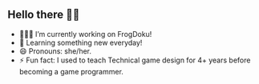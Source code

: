 ## Hello there 👋🏽
- 👩🏽‍💻 I’m currently working on FrogDoku!
- 🌱 Learning something new everyday!
- 😄 Pronouns: she/her.
- ⚡ Fun fact: I used to teach Technical game design for 4+ years before becoming a  game programmer.
<!--
**Datonlinegamer/Datonlinegamer** is a ✨ _special_ ✨ repository because its `README.md` (this file) appears on your GitHub profile.

Here are some ideas to get you started:

- 🔭 I’m currently working on ...
- 🌱 I’m currently learning ...
- 📫 How to reach me: ...
- 😄 Pronouns: ...
- ⚡ Fun fact: ...
-->
